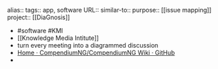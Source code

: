 alias::
tags:: app, software
URL::
similar-to::
purpose:: [[issue mapping]] 
project:: [[DiaGnosis]]

- #software #KMI
- [[Knowledge Media Intitute]]
- turn every meeting into a diagrammed discussion
- [Home · CompendiumNG/CompendiumNG Wiki · GitHub](https://github.com/CompendiumNG/CompendiumNG/wiki)
-